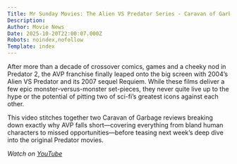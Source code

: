 ```yaml
---
Title: Mr Sunday Movies: The Alien VS Predator Series - Caravan of Garbage
Description: 
Author: Movie News
Date: 2025-10-20T22:00:07.000Z
Robots: noindex,nofollow
Template: index
---
```

<p>After more than a decade of crossover comics, games and a cheeky nod in Predator 2, the AVP franchise finally leaped onto the big screen with 2004’s Alien VS Predator and its 2007 sequel Requiem. While these films deliver a few epic monster-versus-monster set-pieces, they never quite live up to the hype or the potential of pitting two of sci-fi’s greatest icons against each other.</p>

<p>This video stitches together two Caravan of Garbage reviews breaking down exactly why AVP falls short—covering everything from bland human characters to missed opportunities—before teasing next week’s deep dive into the original Predator movies.</p>

<p><em>Watch on <a href="https://www.youtube.com/watch?v=A03YAZhO26E" rel="noopener noreferrer">YouTube</a></em></p>

